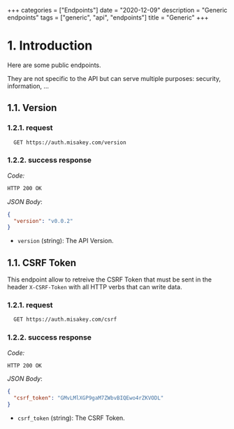 +++
categories = ["Endpoints"]
date = "2020-12-09"
description = "Generic endpoints"
tags = ["generic", "api", "endpoints"]
title = "Generic"
+++

# 1. Introduction

Here are some public endpoints.

They are not specific to the API but can serve multiple purposes: security, information, ...

## 1.1. Version

### 1.2.1. request

```bash
  GET https://auth.misakey.com/version
```

### 1.2.2. success response

_Code:_
```bash
HTTP 200 OK
```

_JSON Body_:
```json
{
  "version": "v0.0.2"
}
```

- `version` (string): The API Version.

## 1.1. CSRF Token

This endpoint allow to retreive the CSRF Token that must be sent in the header
`X-CSRF-Token` with all HTTP verbs that can write data.

### 1.2.1. request

```bash
  GET https://auth.misakey.com/csrf
```

### 1.2.2. success response

_Code:_
```bash
HTTP 200 OK
```

_JSON Body_:
```json
{
  "csrf_token": "GMvLMlXGP9gaM7ZWbvBIQEwo4rZKVODL"
}
```

- `csrf_token` (string): The CSRF Token.

